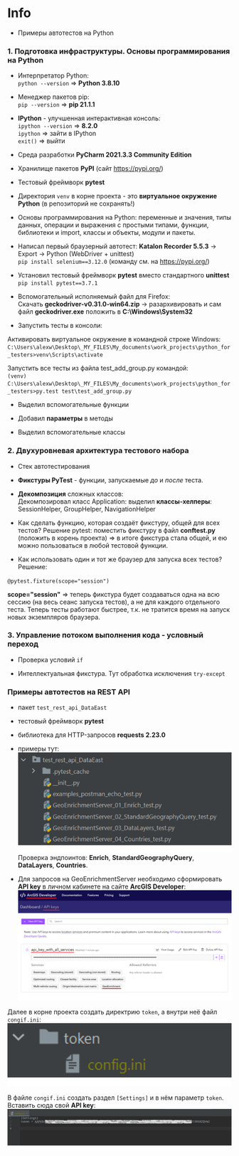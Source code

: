 # Info
- Примеры автотестов на Python

### 1. Подготовка инфраструктуры. Основы программирования на Python
- Интерпретатор Python:  
`python --version` => **Python 3.8.10**

- Менеджер пакетов pip:  
`pip --version` => **pip 21.1.1**

- **IPython** - улучшенная интерактивная консоль:  
`ipython --version` => **8.2.0**  
`ipython` => зайти в IPython  
`exit()` => выйти  

- Среда разработки **PyCharm 2021.3.3 Community Edition**

- Хранилище пакетов **PyPI** (сайт https://pypi.org/)

- Тестовый фреймворк **pytest**

- Директория `venv` в корне проекта - это **виртуальное окружение Python** (в репозиторий не сохранять!)

- Основы программирования на Python: переменные и значения, типы данных, операции и выражения с простыми типами,
функции, библиотеки и import, классы и объекты, модули и пакеты.

- Написал первый браузерный автотест: **Katalon Recorder 5.5.3** -> Export -> Python (WebDriver + unittest)  
`pip install selenium==3.12.0` (команду см. на https://pypi.org/)

- Установил тестовый фреймворк **pytest** вместо стандартного **unittest**  
`pip install pytest==3.7.1`

- Вспомогательный исполняемый файл для Firefox:  
Скачать **geckodriver-v0.31.0-win64.zip** -> разархивировать и сам файл **geckodriver.exe**
положить в **C:\Windows\System32**

- Запустить тесты в консоли:

Активировать виртуальное окружение в командной строке Windows:  
`C:\Users\alexw\Desktop\_MY_FILES\My_documents\work_projects\python_for_testers>venv\Scripts\activate`

Запустить все тесты из файла test_add_group.py командой:  
`(venv) C:\Users\alexw\Desktop\_MY_FILES\My_documents\work_projects\python_for_testers>py.test test\test_add_group.py`

- Выделил вспомогательные функции

- Добавил **параметры** в методы

- Выделил вспомогательные классы

### 2. Двухуровневая архитектура тестового набора
- Стек автотестирования

- **Фикстуры PyTest** - функции, запускаемые *до* и *после* теста.

- **Декомпозиция** сложных классов:  
Декомпозировал класс Application: выделил **классы-хелперы**: SessionHelper, GroupHelper, NavigationHelper

- Как сделать функцию, которая создаёт фикстуру, общей для всех тестов? Решение pytest: поместить фикстуру
в файл **conftest.py** (положить в корень проекта) => в итоге фикстура стала общей, и ею можно пользоваться
в любой тестовой функции.

- Как использовать один и тот же браузер для запуска всех тестов? Решение:

`@pytest.fixture(scope="session")`

**scope="session"** => теперь фикстура будет создаваться одна на всю сессию (на весь сеанс запуска тестов),
а не для каждого отдельного теста. Теперь тесты работают быстрее, т.к. не тратится время на запуск новых
экземпляров браузера.

### 3. Управление потоком выполнения кода - условный переход
- Проверка условий `if`
 
- Интеллектуальная фикстура. Тут обработка исключения `try-except`

### Примеры автотестов на REST API
- пакет `test_rest_api_DataEast`

- тестовый фреймворк **pytest**

- библиотека для HTTP-запросов **requests 2.23.0**

- примеры тут:  
![](https://github.com/aleksey-nsk/python_for_testers/blob/master/screenshots/01_package_with_rest_api_tests.png)  
Проверка эндпоинтов: **Enrich**, **StandardGeographyQuery**, **DataLayers**, **Countries**.

- Для запросов на GeoEnrichmentServer необходимо сформировать **API key** в личном кабинете
на сайте **ArcGIS Developer**:  
![](https://github.com/aleksey-nsk/python_for_testers/blob/master/screenshots/02_arcgis_key.png)  

Далее в корне проекта создать директрию `token`, а внутри неё файл `congif.ini`:  
![](https://github.com/aleksey-nsk/python_for_testers/blob/master/screenshots/03_token_dir.png)  

В файле `congif.ini` создать раздел `[Settings]` и в нём параметр `token`. Вставить сюда свой **API key**:  
![](https://github.com/aleksey-nsk/python_for_testers/blob/master/screenshots/04_config_file.png)  

